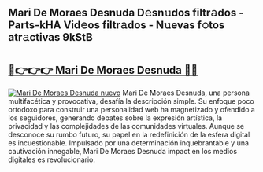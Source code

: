## Mari De Moraes Desnuda D𝚎sn𝚞dos filtr𝚊dos - Parts-kHA Vid𝚎os filtr𝚊dos - N𝚞evas f𝚘tos atr𝚊ctivas 9kStB

# <h2><a href="http://mb0keqr.tromn.icu/?c=Mari+De+Moraes+Desnuda">🔗👉👉👉 Mari De Moraes Desnuda 🔗🔗</a></h2>

[![Mari De Moraes Desnuda nuevo](https://i.imgur.com/pEAQMta.gif)](http://mb0keqr.tromn.icu/?c=Mari+De+Moraes+Desnuda)
Mari De Moraes Desnuda, una persona multifacética y provocativa, desafía la descripción simple. Su enfoque poco ortodoxo para construir una personalidad web ha magnetizado y ofendido a los seguidores, generando debates sobre la expresión artística, la privacidad y las complejidades de las comunidades virtuales. Aunque se desconoce su rumbo futuro, su papel en la redefinición de la esfera digital es incuestionable. Impulsado por una determinación inquebrantable y una cautivación innegable, Mari De Moraes Desnuda impact en los medios digitales es revolucionario.
